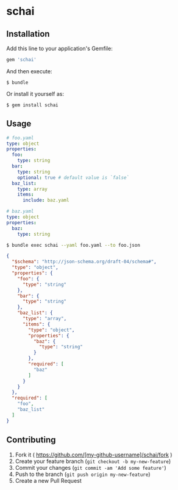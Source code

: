 # schai
## Installation

Add this line to your application's Gemfile:

```ruby
gem 'schai'
```

And then execute:

    $ bundle

Or install it yourself as:

    $ gem install schai

## Usage

```yaml
# foo.yaml
type: object
properties:
  foo:
    type: string
  bar:
    type: string
    optional: true # default value is `false`
  baz_list:
    type: array
    items:
      include: baz.yaml

# baz.yaml
type: object
properties:
  baz:
    type: string
```

```sh
$ bundle exec schai --yaml foo.yaml --to foo.json
```

```json
{
  "$schema": "http://json-schema.org/draft-04/schema#",
  "type": "object",
  "properties": {
    "foo": {
      "type": "string"
    },
    "bar": {
      "type": "string"
    },
    "baz_list": {
      "type": "array",
      "items": {
        "type": "object",
        "properties": {
          "baz": {
            "type": "string"
          }
        },
        "required": [
          "baz"
        ]
      }
    }
  },
  "required": [
    "foo",
    "baz_list"
  ]
}
```

## Contributing
1. Fork it ( https://github.com/[my-github-username]/schai/fork )
2. Create your feature branch (`git checkout -b my-new-feature`)
3. Commit your changes (`git commit -am 'Add some feature'`)
4. Push to the branch (`git push origin my-new-feature`)
5. Create a new Pull Request
